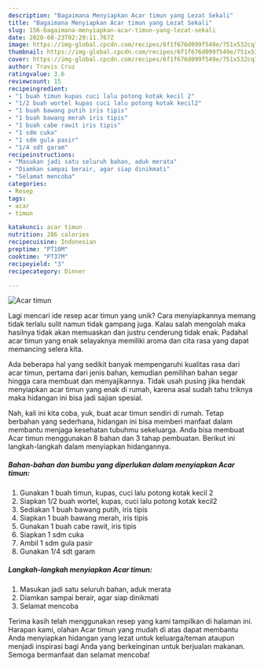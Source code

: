 ```yaml
---
description: "Bagaimana Menyiapkan Acar timun yang Lezat Sekali"
title: "Bagaimana Menyiapkan Acar timun yang Lezat Sekali"
slug: 156-bagaimana-menyiapkan-acar-timun-yang-lezat-sekali
date: 2020-08-23T02:29:11.767Z
image: https://img-global.cpcdn.com/recipes/6f1f676d099f549e/751x532cq70/acar-timun-foto-resep-utama.jpg
thumbnail: https://img-global.cpcdn.com/recipes/6f1f676d099f549e/751x532cq70/acar-timun-foto-resep-utama.jpg
cover: https://img-global.cpcdn.com/recipes/6f1f676d099f549e/751x532cq70/acar-timun-foto-resep-utama.jpg
author: Travis Cruz
ratingvalue: 3.6
reviewcount: 15
recipeingredient:
- "1 buah timun kupas cuci lalu potong kotak kecil 2"
- "1/2 buah wortel kupas cuci lalu potong kotak kecil2"
- "1 buah bawang putih iris tipis"
- "1 buah bawang merah iris tipis"
- "1 buah cabe rawit iris tipis"
- "1 sdm cuka"
- "1 sdm gula pasir"
- "1/4 sdt garam"
recipeinstructions:
- "Masukan jadi satu seluruh bahan, aduk merata"
- "Diamkan sampai berair, agar siap dinikmati"
- "Selamat mencoba"
categories:
- Resep
tags:
- acar
- timun

katakunci: acar timun 
nutrition: 286 calories
recipecuisine: Indonesian
preptime: "PT10M"
cooktime: "PT37M"
recipeyield: "3"
recipecategory: Dinner

---
```



![Acar timun](https://img-global.cpcdn.com/recipes/6f1f676d099f549e/751x532cq70/acar-timun-foto-resep-utama.jpg)

Lagi mencari ide resep acar timun yang unik? Cara menyiapkannya memang tidak terlalu sulit namun tidak gampang juga. Kalau salah mengolah maka hasilnya tidak akan memuaskan dan justru cenderung tidak enak. Padahal acar timun yang enak selayaknya memiliki aroma dan cita rasa yang dapat memancing selera kita.



Ada beberapa hal yang sedikit banyak mempengaruhi kualitas rasa dari acar timun, pertama dari jenis bahan, kemudian pemilihan bahan segar hingga cara membuat dan menyajikannya. Tidak usah pusing jika hendak menyiapkan acar timun yang enak di rumah, karena asal sudah tahu triknya maka hidangan ini bisa jadi sajian spesial.


Nah, kali ini kita coba, yuk, buat acar timun sendiri di rumah. Tetap berbahan yang sederhana, hidangan ini bisa memberi manfaat dalam membantu menjaga kesehatan tubuhmu sekeluarga. Anda bisa membuat Acar timun menggunakan 8 bahan dan 3 tahap pembuatan. Berikut ini langkah-langkah dalam menyiapkan hidangannya.

<!--inarticleads1-->

##### Bahan-bahan dan bumbu yang diperlukan dalam menyiapkan Acar timun:

1. Gunakan 1 buah timun, kupas, cuci lalu potong kotak kecil 2
1. Siapkan 1/2 buah wortel, kupas, cuci lalu potong kotak kecil2
1. Sediakan 1 buah bawang putih, iris tipis
1. Siapkan 1 buah bawang merah, iris tipis
1. Gunakan 1 buah cabe rawit, iris tipis
1. Siapkan 1 sdm cuka
1. Ambil 1 sdm gula pasir
1. Gunakan 1/4 sdt garam




<!--inarticleads2-->

##### Langkah-langkah menyiapkan Acar timun:

1. Masukan jadi satu seluruh bahan, aduk merata
1. Diamkan sampai berair, agar siap dinikmati
1. Selamat mencoba




Terima kasih telah menggunakan resep yang kami tampilkan di halaman ini. Harapan kami, olahan Acar timun yang mudah di atas dapat membantu Anda menyiapkan hidangan yang lezat untuk keluarga/teman ataupun menjadi inspirasi bagi Anda yang berkeinginan untuk berjualan makanan. Semoga bermanfaat dan selamat mencoba!
